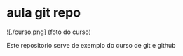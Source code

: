 # aula git repo 

![./curso.png] (foto do curso)

Este repositorio serve de exemplo do curso de git e github